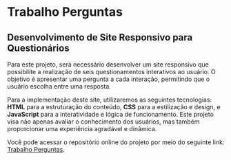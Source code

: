 # Trabalho Perguntas

## Desenvolvimento de Site Responsivo para Questionários

Para este projeto, será necessário desenvolver um site responsivo que possibilite a realização de seis questionamentos interativos ao usuário. O objetivo é apresentar uma pergunta a cada interação, permitindo que o usuário escolha entre uma resposta.

Para a implementação deste site, utilizaremos as seguintes tecnologias: **HTML** para a estruturação do conteúdo, **CSS** para a estilização e design, e **JavaScript** para a interatividade e lógica de funcionamento. Este projeto visa não apenas avaliar o conhecimento dos usuários, mas também proporcionar uma experiência agradável e dinâmica.

Você pode acessar o repositório online do projeto por meio do seguinte link: [Trabalho Perguntas](https://trabalho-perguntas.vercel.app/).
